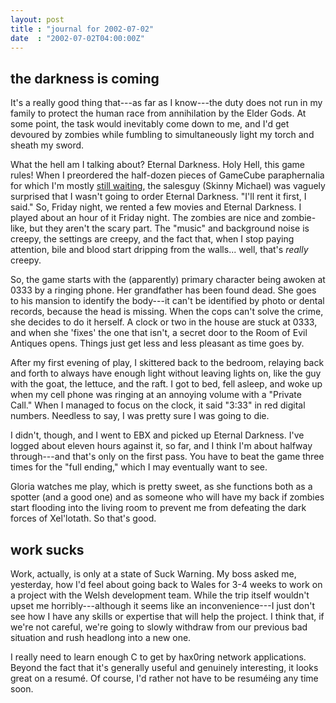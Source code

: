 ```yaml
---
layout: post
title : "journal for 2002-07-02"
date  : "2002-07-02T04:00:00Z"
---
```



## the darkness is coming

It's a really good thing that---as far as I know---the duty does not run in my family to protect the human race from annihilation by the Elder Gods.  At some point, the task would inevitably come down to me, and I'd get devoured by zombies while fumbling to simultaneously light my torch and sheath my sword.

What the hell am I talking about?  Eternal Darkness.  Holy Hell, this game rules!  When I preordered the half-dozen pieces of GameCube paraphernalia for which I'm mostly <a href='/countdown'>still waiting</a>, the salesguy (Skinny Michael) was vaguely surprised that I wasn't going to order Eternal Darkness. "I'll rent it first, I said."  So, Friday night, we rented a few movies and Eternal Darkness.  I played about an hour of it Friday night.  The zombies are nice and zombie-like, but they aren't the scary part.  The "music" and background noise is creepy, the settings are creepy, and the fact that, when I stop paying attention, bile and blood start dripping from the walls... well, that's <em>really</em> creepy.

So, the game starts with the (apparently) primary character being awoken at 0333 by a ringing phone.  Her grandfather has been found dead.  She goes to his mansion to identify the body---it can't be identified by photo or dental records, because the head is missing.  When the cops can't solve the crime, she decides to do it herself.  A clock or two in the house are stuck at 0333, and when she 'fixes' the one that isn't, a secret door to the Room of Evil Antiques opens.  Things just get less and less pleasant as time goes by.

After my first evening of play, I skittered back to the bedroom, relaying back and forth to always have enough light without leaving lights on, like the guy with the goat, the lettuce, and the raft.  I got to bed, fell asleep, and woke up when my cell phone was ringing at an annoying volume with a "Private Call." When I managed to focus on the clock, it said "3:33" in red digital numbers. Needless to say, I was pretty sure I was going to die.

I didn't, though, and I went to EBX and picked up Eternal Darkness.  I've logged about eleven hours against it, so far, and I think I'm about halfway through---and that's only on the first pass.  You have to beat the game three times for the "full ending," which I may eventually want to see.

Gloria watches me play, which is pretty sweet, as she functions both as a spotter (and a good one) and as someone who will have my back if zombies start flooding into the living room to prevent me from defeating the dark forces of Xel'lotath.  So that's good.

## work sucks

Work, actually, is only at a state of Suck Warning.  My boss asked me, yesterday, how I'd feel about going back to Wales for 3-4 weeks to work on a project with the Welsh development team.  While the trip itself wouldn't upset me horribly---although it seems like an inconvenience---I just don't see how I have any skills or expertise that will help the project.  I think that, if we're not careful, we're going to slowly withdraw from our previous bad situation and rush headlong into a new one.

I really need to learn enough C to get by hax0ring network applications. Beyond the fact that it's generally useful and genuinely interesting, it looks great on a resum&eacute;.  Of course, I'd rather not have to be resum&eacute;ing any time soon. 

